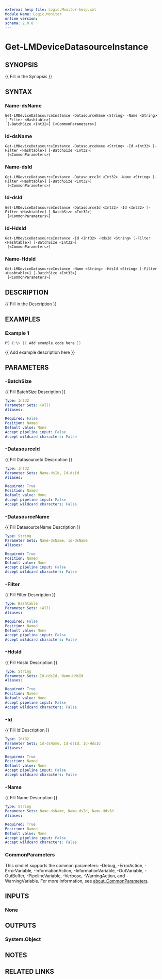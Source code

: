 ```yaml
---
external help file: Logic.Monitor-help.xml
Module Name: Logic.Monitor
online version:
schema: 2.0.0
---
```


# Get-LMDeviceDatasourceInstance

## SYNOPSIS
{{ Fill in the Synopsis }}

## SYNTAX

### Name-dsName
```
Get-LMDeviceDatasourceInstance -DatasourceName <String> -Name <String> [-Filter <Hashtable>]
 [-BatchSize <Int32>] [<CommonParameters>]
```

### Id-dsName
```
Get-LMDeviceDatasourceInstance -DatasourceName <String> -Id <Int32> [-Filter <Hashtable>] [-BatchSize <Int32>]
 [<CommonParameters>]
```

### Name-dsId
```
Get-LMDeviceDatasourceInstance -DatasourceId <Int32> -Name <String> [-Filter <Hashtable>] [-BatchSize <Int32>]
 [<CommonParameters>]
```

### Id-dsId
```
Get-LMDeviceDatasourceInstance -DatasourceId <Int32> -Id <Int32> [-Filter <Hashtable>] [-BatchSize <Int32>]
 [<CommonParameters>]
```

### Id-HdsId
```
Get-LMDeviceDatasourceInstance -Id <Int32> -HdsId <String> [-Filter <Hashtable>] [-BatchSize <Int32>]
 [<CommonParameters>]
```

### Name-HdsId
```
Get-LMDeviceDatasourceInstance -Name <String> -HdsId <String> [-Filter <Hashtable>] [-BatchSize <Int32>]
 [<CommonParameters>]
```

## DESCRIPTION
{{ Fill in the Description }}

## EXAMPLES

### Example 1
```powershell
PS C:\> {{ Add example code here }}
```

{{ Add example description here }}

## PARAMETERS

### -BatchSize
{{ Fill BatchSize Description }}

```yaml
Type: Int32
Parameter Sets: (All)
Aliases:

Required: False
Position: Named
Default value: None
Accept pipeline input: False
Accept wildcard characters: False
```

### -DatasourceId
{{ Fill DatasourceId Description }}

```yaml
Type: Int32
Parameter Sets: Name-dsId, Id-dsId
Aliases:

Required: True
Position: Named
Default value: None
Accept pipeline input: False
Accept wildcard characters: False
```

### -DatasourceName
{{ Fill DatasourceName Description }}

```yaml
Type: String
Parameter Sets: Name-dsName, Id-dsName
Aliases:

Required: True
Position: Named
Default value: None
Accept pipeline input: False
Accept wildcard characters: False
```

### -Filter
{{ Fill Filter Description }}

```yaml
Type: Hashtable
Parameter Sets: (All)
Aliases:

Required: False
Position: Named
Default value: None
Accept pipeline input: False
Accept wildcard characters: False
```

### -HdsId
{{ Fill HdsId Description }}

```yaml
Type: String
Parameter Sets: Id-HdsId, Name-HdsId
Aliases:

Required: True
Position: Named
Default value: None
Accept pipeline input: False
Accept wildcard characters: False
```

### -Id
{{ Fill Id Description }}

```yaml
Type: Int32
Parameter Sets: Id-dsName, Id-dsId, Id-HdsId
Aliases:

Required: True
Position: Named
Default value: None
Accept pipeline input: False
Accept wildcard characters: False
```

### -Name
{{ Fill Name Description }}

```yaml
Type: String
Parameter Sets: Name-dsName, Name-dsId, Name-HdsId
Aliases:

Required: True
Position: Named
Default value: None
Accept pipeline input: False
Accept wildcard characters: False
```

### CommonParameters
This cmdlet supports the common parameters: -Debug, -ErrorAction, -ErrorVariable, -InformationAction, -InformationVariable, -OutVariable, -OutBuffer, -PipelineVariable, -Verbose, -WarningAction, and -WarningVariable. For more information, see [about_CommonParameters](http://go.microsoft.com/fwlink/?LinkID=113216).

## INPUTS

### None
## OUTPUTS

### System.Object
## NOTES

## RELATED LINKS
